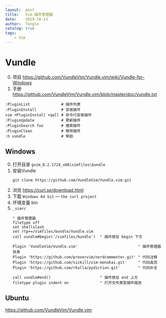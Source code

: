 ```yaml
---
layout:  post
title:   Vim 插件管理器
date:    2019-10-13
author:  Tangle
catalog: true
tags:
    - Vim
---
```


# Vundle

0. 项目 <https://github.com/VundleVim/Vundle.vim/wiki/Vundle-for-Windows>
0. 手册 <https://github.com/VundleVim/Vundle.vim/blob/master/doc/vundle.txt>

```
:PluginList              # 插件列表
:PluginInstall           # 安装插件
vim +PluginInstall +qall # 命令行安装插件
:PluginUpdate            # 更新插件
:PluginSearch foo        # 搜索插件
:PluginClean             # 移除插件
:h vundle                # 帮助
```

## Windows

0. 打开目录 `gvim_8.2.1724_x86\vimfiles\bundle`
0. 安装Vundle
    ```
    git clone https://github.com/VundleVim/Vundle.vim.git
    ```
0. 浏览 <https://curl.se/download.html>
0. 下载 `Windows 64 bit` — `the curl project`
0. 环境变量 bin
0. `_vimrc`
    ```
    " 插件管理器
    filetype off
    set shellslash
    set rtp+=/vimfiles/bundle/Vundle.vim
    call vundle#begin('/vimfiles/bundle')  " 插件放在 begin 下方

    Plugin 'VundleVim/Vundle.vim'                           " 插件管理器自身
    Plugin 'https://github.com/preservim/nerdcommenter.git' " 代码注释
    Plugin 'https://github.com/sickill/vim-monokai.git'     " 代码高亮
    Plugin 'https://github.com/rkulla/pydiction.git'        " 代码补全

    call vundle#end()                      " 插件放在 end 上方
    filetype plugin indent on              " 打开文件类型插件缩进
    ```

## Ubuntu

<https://github.com/VundleVim/Vundle.vim>
